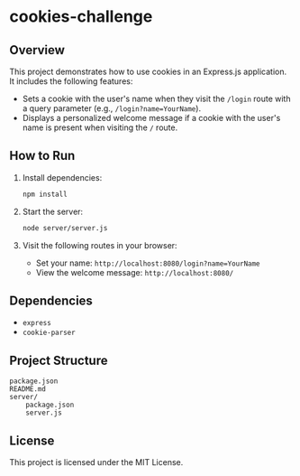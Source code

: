 # cookies-challenge

## Overview

This project demonstrates how to use cookies in an Express.js application. It includes the following features:

- Sets a cookie with the user's name when they visit the `/login` route with a query parameter (e.g., `/login?name=YourName`).
- Displays a personalized welcome message if a cookie with the user's name is present when visiting the `/` route.

## How to Run

1. Install dependencies:

   ```bash
   npm install
   ```

2. Start the server:

   ```bash
   node server/server.js
   ```

3. Visit the following routes in your browser:
   - Set your name: `http://localhost:8080/login?name=YourName`
   - View the welcome message: `http://localhost:8080/`

## Dependencies

- `express`
- `cookie-parser`

## Project Structure

```
package.json
README.md
server/
    package.json
    server.js
```

## License

This project is licensed under the MIT License.
